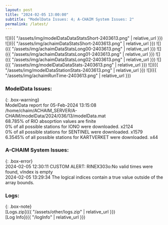 ```yaml
---
layout: post
title: "2024-02-05 13:00:00"
subtitle: "ModelData Issues: 4; A-CHAIM System Issues: 2"
permalink: /latest/
---
```


![]({{ "/assets/img/modelDataDataStatsShort-2403613.png" | relative_url }})
![]({{ "/assets/img/achaimDataStatsShort-2403613.png" | relative_url }})
![]({{ "/assets/img/achaimDataStatsLong00-2403613.png" | relative_url }})
![]({{ "/assets/img/achaimDataStatsLong01-2403613.png" | relative_url }})
![]({{ "/assets/img/achaimDataStatsLong02-2403613.png" | relative_url }})
![]({{ "/assets/img/modelDataDataStats-2403613.png" | relative_url }})
![]({{ "/assets/img/modelDataStationStats-2403613.png" | relative_url }})
![]({{ "/assets/img/achaimRunTime-2403613.png" | relative_url }})


### ModelData Issues:  
  
{: .box-warning}  
 ModelData report for 05-Feb-2024 13:15:08   
 /home/chaim/ACHAIM_SERVER/A-CHAIM/modelData/2024/036/13/modelData.mat   
 68.785% of RIO absoprtion values are finite   
 0% of all possible stations for IONO were downloaded. x2124   
 0% of all possible stations for SENTINEL were downloaded. x1579   
 6.3545% of all possible stations for KARTVERKET were downloaded. x44   
  
### A-CHAIM System Issues:  
  
{: .box-error}  
2024-02-05 12:30:11 CUSTOM ALERT: RINEX303o:No valid times were found, vIndex is empty  
2024-02-05 13:29:34 The logical indices contain a true value outside of the array bounds.  

### Logs:  
  
{: .box-note}  
[Logs.zip]({{ "/assets/other/logs.zip" | relative_url }})  
[Log Info]({{ "/logInfo" | relative_url }})  
